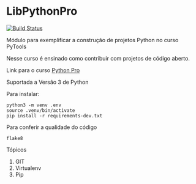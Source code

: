 # LibPythonPro
[![Build Status](https://travis-ci.org/smkbarbosa/libpythonpro.svg?branch=main)](https://travis-ci.org/smkbarbosa/libpythonpro)

Módulo para exemplificar a construção de projetos Python no curso PyTools

Nesse curso é ensinado como contribuir com projetos de código aberto.

Link para o curso [Python Pro](https://python.pro.br)

Suportada a Versão 3 de Python

Para instalar:
```console
python3 -m venv .env
source .venv/bin/activate
pip install -r requirements-dev.txt
```

Para conferir a qualidade do código
```console
flake8
```

Tópicos 
1. GIT
1. Virtualenv
1. Pip